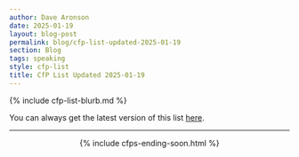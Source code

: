 ```yaml
---
author: Dave Aronson
date: 2025-01-19
layout: blog-post
permalink: blog/cfp-list-updated-2025-01-19
section: Blog
tags: speaking
style: cfp-list
title: CfP List Updated 2025-01-19
---
```


{% include cfp-list-blurb.md %}

You can always get the latest version of this list
[here](/speaking/cfps-ending-soon).

<hr>

<center>{% include cfps-ending-soon.html %}</center>
